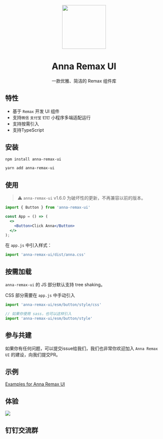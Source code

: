 <p align="center">
  <img width="140" src="https://smebimage.fuliaoyi.com/FoMXNlKdZt9UqufDkPony8ztWKsU">
</p>

<h1 align="center">Anna Remax UI</h1>

<div align="center">一款优雅、简洁的 Remax 组件库</div>

## 特性

- 基于 `Remax` 开发 UI 组件
- 支持`微信` `支付宝` `钉钉` 小程序多端适配运行
- 支持按需引入
- 支持TypeScript

## 安装

```bash
npm install anna-remax-ui
```


```bash
yarn add anna-remax-ui
```

## 使用

> :warning: `anna-remax-ui`  v1.6.0 为破坏性的更新，不再兼容以前的版本。

```jsx
import { Button } from 'anna-remax-ui'

const App = () => (
  <>
    <Button>Click Anna</Button>
  </>
);
```

在 `app.js` 中引入样式：

```jsx
import 'anna-remax-ui/dist/anna.css'
```

## 按需加载

`anna-remax-ui` 的 JS 部分默认支持 tree shaking。

CSS 部分需要在 `app.js` 中手动引入

```jsx
import 'anna-remax-ui/esm/button/style/css'

// 如果你使用 sass，也可以这样引入
import 'anna-remax-ui/esm/button/style'
```

## 参与共建

如果你有任何问题，可以提交issue给我们，我们也非常你欢迎加入 `Anna Remax UI` 的建设，向我们提交PR。


## 示例

[Examples for Anna Remax UI](https://github.com/AnnaSearl/examples-anna-remax-ui)


## 体验

<img src="https://smebimage.fuliaoyi.com/FrWM_L5llswAfkEfefnXKEFJwutl">


## 钉钉交流群
[](https://smebimage.fuliaoyi.com/FkXpYLyrhlx6aeNK0pvgv4FjBaHM)



